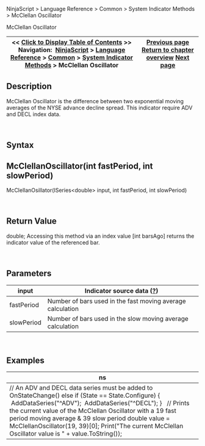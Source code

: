 ﻿


NinjaScript \> Language Reference \> Common \> System Indicator Methods \> McClellan Oscillator






















McClellan Oscillator







| \<\< [Click to Display Table of Contents](mcclellan_oscillator.md) \>\> **Navigation:**     [NinjaScript](ninjascript.md) \> [Language Reference](language_reference_wip.md) \> [Common](common.md) \> [System Indicator Methods](indicators.md) \> McClellan Oscillator | [Previous page](maximum_max.md) [Return to chapter overview](indicators.md) [Next page](minimum_min.md) |
| --- | --- |











## Description


McClellan Oscillator is the difference between two exponential moving averages of the NYSE advance decline spread. This indicator require ADV and DECL index data.


 


## Syntax


## McClellanOscillator(int fastPeriod, int slowPeriod)


McClellanOsillator(ISeries\<double\> input, int fastPeriod, int slowPeriod)


 


## Return Value


double; Accessing this method via an index value \[int barsAgo] returns the indicator value of the referenced bar.


 


## Parameters




| input | Indicator source data ([?](valid_input_data_for_indicator.md)) |
| --- | --- |
| fastPeriod | Number of bars used in the fast moving average calculation |
| slowPeriod | Number of bars used in the slow moving average calculation |



 


## 


## Examples




| ns |
| --- |
| // An ADV and DECL data series must be added to OnStateChange() else if (State \=\= State.Configure) {  AddDataSeries("^ADV");  AddDataSeries("^DECL"); }   // Prints the current value of the McClellan Oscillator with a 19 fast period moving average \& 39 slow period double value \= McClellanOscillator(19, 39)\[0]; Print("The current McClellan Oscillator value is " \+ value.ToString()); |









